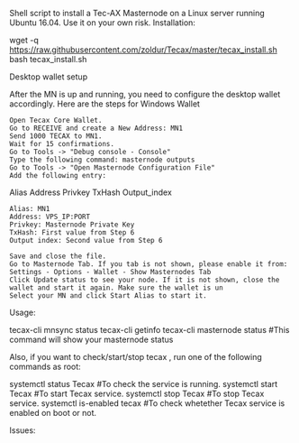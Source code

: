 Shell script to install a Tec-AX Masternode on a Linux server running Ubuntu 16.04. Use it on your own risk.
Installation:

wget -q https://raw.githubusercontent.com/zoldur/Tecax/master/tecax_install.sh
bash tecax_install.sh

Desktop wallet setup

After the MN is up and running, you need to configure the desktop wallet accordingly. Here are the steps for Windows Wallet

    Open Tecax Core Wallet.
    Go to RECEIVE and create a New Address: MN1
    Send 1000 TECAX to MN1.
    Wait for 15 confirmations.
    Go to Tools -> "Debug console - Console"
    Type the following command: masternode outputs
    Go to Tools -> "Open Masternode Configuration File"
    Add the following entry:

Alias Address Privkey TxHash Output_index

    Alias: MN1
    Address: VPS_IP:PORT
    Privkey: Masternode Private Key
    TxHash: First value from Step 6
    Output index: Second value from Step 6

    Save and close the file.
    Go to Masternode Tab. If you tab is not shown, please enable it from: Settings - Options - Wallet - Show Masternodes Tab
    Click Update status to see your node. If it is not shown, close the wallet and start it again. Make sure the wallet is un
    Select your MN and click Start Alias to start it.

Usage:

tecax-cli mnsync status
tecax-cli getinfo
tecax-cli masternode status #This command will show your masternode status

Also, if you want to check/start/stop tecax , run one of the following commands as root:

systemctl status Tecax #To check the service is running.
systemctl start Tecax #To start Tecax service.
systemctl stop Tecax #To stop Tecax service.
systemctl is-enabled tecax #To check whetether Tecax service is enabled on boot or not.

Issues:
